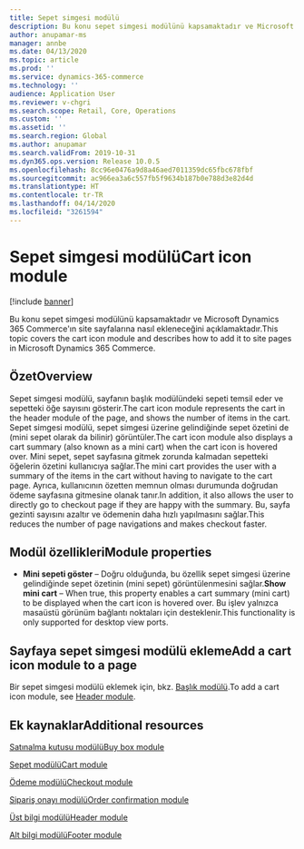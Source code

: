 ```yaml
---
title: Sepet simgesi modülü
description: Bu konu sepet simgesi modülünü kapsamaktadır ve Microsoft Dynamics 365 Commerce'ın site sayfalarına nasıl ekleneceğini açıklamaktadır.
author: anupamar-ms
manager: annbe
ms.date: 04/13/2020
ms.topic: article
ms.prod: ''
ms.service: dynamics-365-commerce
ms.technology: ''
audience: Application User
ms.reviewer: v-chgri
ms.search.scope: Retail, Core, Operations
ms.custom: ''
ms.assetid: ''
ms.search.region: Global
ms.author: anupamar
ms.search.validFrom: 2019-10-31
ms.dyn365.ops.version: Release 10.0.5
ms.openlocfilehash: 8cc96e0476a9d8a46aed7011359dc65fbc678fbf
ms.sourcegitcommit: ac966ea3a6c557fb5f9634b187b0e788d3e82d4d
ms.translationtype: HT
ms.contentlocale: tr-TR
ms.lasthandoff: 04/14/2020
ms.locfileid: "3261594"
---
```

# <a name="cart-icon-module"></a><span data-ttu-id="2f6cc-103">Sepet simgesi modülü</span><span class="sxs-lookup"><span data-stu-id="2f6cc-103">Cart icon module</span></span>

[!include [banner](includes/banner.md)]

<span data-ttu-id="2f6cc-104">Bu konu sepet simgesi modülünü kapsamaktadır ve Microsoft Dynamics 365 Commerce'ın site sayfalarına nasıl ekleneceğini açıklamaktadır.</span><span class="sxs-lookup"><span data-stu-id="2f6cc-104">This topic covers the cart icon module and describes how to add it to site pages in Microsoft Dynamics 365 Commerce.</span></span>

## <a name="overview"></a><span data-ttu-id="2f6cc-105">Özet</span><span class="sxs-lookup"><span data-stu-id="2f6cc-105">Overview</span></span>

<span data-ttu-id="2f6cc-106">Sepet simgesi modülü, sayfanın başlık modülündeki sepeti temsil eder ve sepetteki öğe sayısını gösterir.</span><span class="sxs-lookup"><span data-stu-id="2f6cc-106">The cart icon module represents the cart in the header module of the page, and shows the number of items in the cart.</span></span> <span data-ttu-id="2f6cc-107">Sepet simgesi modülü, sepet simgesi üzerine gelindiğinde sepet özetini de (mini sepet olarak da bilinir) görüntüler.</span><span class="sxs-lookup"><span data-stu-id="2f6cc-107">The cart icon module also displays a cart summary (also known as a mini cart) when the cart icon is hovered over.</span></span> <span data-ttu-id="2f6cc-108">Mini sepet, sepet sayfasına gitmek zorunda kalmadan sepetteki öğelerin özetini kullanıcıya sağlar.</span><span class="sxs-lookup"><span data-stu-id="2f6cc-108">The mini cart provides the user with a summary of the items in the cart without having to navigate to the cart page.</span></span> <span data-ttu-id="2f6cc-109">Ayrıca, kullanıcının özetten memnun olması durumunda doğrudan ödeme sayfasına gitmesine olanak tanır.</span><span class="sxs-lookup"><span data-stu-id="2f6cc-109">In addition, it also allows the user to directly go to checkout page if they are happy with the summary.</span></span> <span data-ttu-id="2f6cc-110">Bu, sayfa gezinti sayısını azaltır ve ödemenin daha hızlı yapılmasını sağlar.</span><span class="sxs-lookup"><span data-stu-id="2f6cc-110">This reduces the number of page navigations and makes checkout faster.</span></span> 

## <a name="module-properties"></a><span data-ttu-id="2f6cc-111">Modül özellikleri</span><span class="sxs-lookup"><span data-stu-id="2f6cc-111">Module properties</span></span>

- <span data-ttu-id="2f6cc-112">**Mini sepeti göster** – Doğru olduğunda, bu özellik sepet simgesi üzerine gelindiğinde sepet özetinin (mini sepet) görüntülenmesini sağlar.</span><span class="sxs-lookup"><span data-stu-id="2f6cc-112">**Show mini cart** – When true, this property enables a cart summary (mini cart) to be displayed when the cart icon is hovered over.</span></span> <span data-ttu-id="2f6cc-113">Bu işlev yalnızca masaüstü görünüm bağlantı noktaları için desteklenir.</span><span class="sxs-lookup"><span data-stu-id="2f6cc-113">This functionality is only supported for desktop view ports.</span></span>


## <a name="add-a-cart-icon-module-to-a-page"></a><span data-ttu-id="2f6cc-114">Sayfaya sepet simgesi modülü ekleme</span><span class="sxs-lookup"><span data-stu-id="2f6cc-114">Add a cart icon module to a page</span></span>

<span data-ttu-id="2f6cc-115">Bir sepet simgesi modülü eklemek için, bkz. [Başlık modülü](author-header-module.md).</span><span class="sxs-lookup"><span data-stu-id="2f6cc-115">To add a cart icon module, see [Header module](author-header-module.md).</span></span>


## <a name="additional-resources"></a><span data-ttu-id="2f6cc-116">Ek kaynaklar</span><span class="sxs-lookup"><span data-stu-id="2f6cc-116">Additional resources</span></span>

[<span data-ttu-id="2f6cc-117">Satınalma kutusu modülü</span><span class="sxs-lookup"><span data-stu-id="2f6cc-117">Buy box module</span></span>](add-buy-box.md)

[<span data-ttu-id="2f6cc-118">Sepet modülü</span><span class="sxs-lookup"><span data-stu-id="2f6cc-118">Cart module</span></span>](add-cart-module.md)

[<span data-ttu-id="2f6cc-119">Ödeme modülü</span><span class="sxs-lookup"><span data-stu-id="2f6cc-119">Checkout module</span></span>](add-checkout-module.md)

[<span data-ttu-id="2f6cc-120">Sipariş onayı modülü</span><span class="sxs-lookup"><span data-stu-id="2f6cc-120">Order confirmation module</span></span>](order-confirmation-module.md)

[<span data-ttu-id="2f6cc-121">Üst bilgi modülü</span><span class="sxs-lookup"><span data-stu-id="2f6cc-121">Header module</span></span>](author-header-module.md)

[<span data-ttu-id="2f6cc-122">Alt bilgi modülü</span><span class="sxs-lookup"><span data-stu-id="2f6cc-122">Footer module</span></span>](author-footer-module.md)
